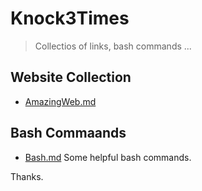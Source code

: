 # Knock3Times 

> Collectios of links, bash commands ...

## Website Collection 

- [AmazingWeb.md](AmazingWeb.md)

## Bash Commaands

- [Bash.md](Bash.md) Some helpful bash commands.

Thanks.

